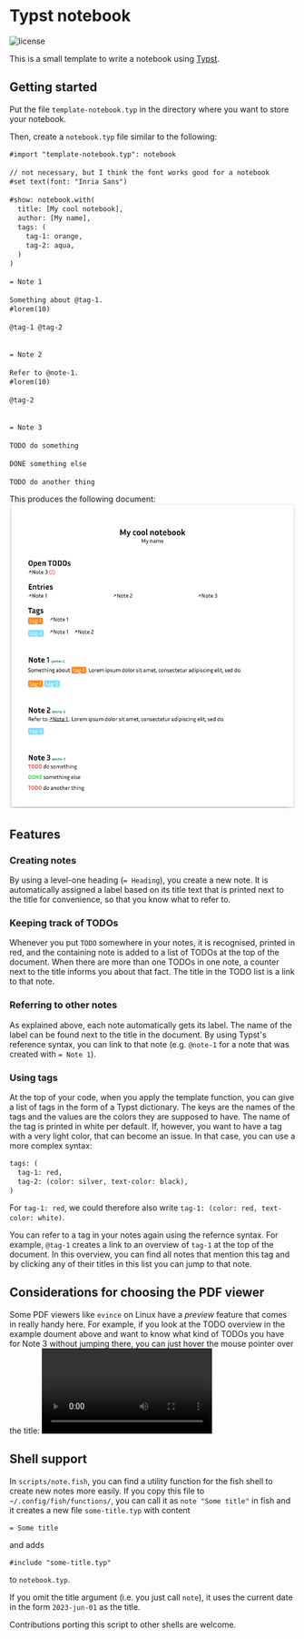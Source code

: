 # Typst notebook

![license](https://img.shields.io/github/license/andreasKroepelin/typst-notebook)

This is a small template to write a notebook using [Typst](https://typst.app).

## Getting started
Put the file `template-notebook.typ` in the directory where you want to store
your notebook.

Then, create a `notebook.typ` file similar to the following:
```typ
#import "template-notebook.typ": notebook

// not necessary, but I think the font works good for a notebook
#set text(font: "Inria Sans")

#show: notebook.with(
  title: [My cool notebook],
  author: [My name],
  tags: (
    tag-1: orange,
    tag-2: aqua,
  )
)

= Note 1

Something about @tag-1.
#lorem(10)

@tag-1 @tag-2


= Note 2

Refer to @note-1.
#lorem(10)

@tag-2


= Note 3

TODO do something

DONE something else

TODO do another thing
```

This produces the following document:
![screenshot](assets/screenshot.png)

## Features

### Creating notes
By using a level-one heading (`= Heading`), you create a new note.
It is automatically assigned a label based on its title text that is printed next
to the title for convenience, so that you know what to refer to.

### Keeping track of TODOs
Whenever you put `TODO` somewhere in your notes, it is recognised, printed in
red, and the containing note is added to a list of TODOs at the top of the
document.
When there are more than one TODOs in one note, a counter next to the title
informs you about that fact.
The title in the TODO list is a link to that note.

### Referring to other notes
As explained above, each note automatically gets its label.
The name of the label can be found next to the title in the document.
By using Typst's reference syntax, you can link to that note (e.g. `@note-1` for
a note that was created with `= Note 1`).

### Using tags
At the top of your code, when you apply the template function, you can give a list
of tags in the form of a Typst dictionary.
The keys are the names of the tags and the values are the colors they are supposed
to have.
The name of the tag is printed in white per default.
If, however, you want to have a tag with a very light color, that can become an
issue.
In that case, you can use a more complex syntax:
```typ
tags: (
  tag-1: red,
  tag-2: (color: silver, text-color: black),
)
```
For `tag-1: red`, we could therefore also write
`tag-1: (color: red, text-color: white)`.

You can refer to a tag in your notes again using the refernce syntax.
For example, `@tag-1` creates a link to an overview of `tag-1` at the top of the
document.
In this overview, you can find all notes that mention this tag and by clicking
any of their titles in this list you can jump to that note.

## Considerations for choosing the PDF viewer
Some PDF viewers like `evince` on Linux have a _preview_ feature that comes in
really handy here.
For example, if you look at the TODO overview in the example doument above and
want to know what kind of TODOs you have for Note 3 without jumping there, you
can just hover the mouse pointer over the title:
![evince](assets/evince.webm)

## Shell support
In `scripts/note.fish`, you can find a utility function for the fish shell to
create new notes more easily.
If you copy this file to `~/.config/fish/functions/`, you can call it as
`note "Some title"` in fish and it creates a new file `some-title.typ` with content
```typ
= Some title
```
and adds
```typ
#include "some-title.typ"
```
to `notebook.typ`.

If you omit the title argument (i.e. you just call `note`), it uses the current
date in the form `2023-jun-01` as the title.

Contributions porting this script to other shells are welcome.
